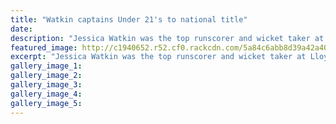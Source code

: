 ```yaml
---
title: "Watkin captains Under 21's to national title"
date: 
description: "Jessica Watkin was the top runscorer and wicket taker at Lloyd Elsmore Park..."
featured_image: http://c1940652.r52.cf0.rackcdn.com/5a84c6abb8d39a42a4000640/Jessica-22-dec-2017.jpg
excerpt: "Jessica Watkin was the top runscorer and wicket taker at Lloyd Elsmore Park."
gallery_image_1: 
gallery_image_2: 
gallery_image_3: 
gallery_image_4: 
gallery_image_5: 
---
```

